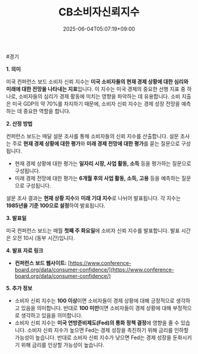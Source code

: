 ﻿---
title: "CB소비자신뢰지수"
date: 2025-06-04T05:07:19+09:00
lastmod: 2025-06-04T05:07:19+09:00
type: docs
sidebar:
  open: true
weight: 2
---
<div style="display:none">
  <meta property="article:published_time" content="2025-06-03T20:07:19Z" />
  <meta property="article:modified_time" content="2025-06-03T20:07:19Z" />
</div>
#경기 

**1. 의미**

미국 컨퍼런스 보드 소비자 신뢰 지수는 **미국 소비자들의 현재 경제 상황에 대한 심리와 미래에 대한 전망을 나타내는 지표**입니다. 이 지수는 미국 경제의 중요한 선행 지표 중 하나로, 소비자들의 심리가 경제 활동에 미치는 영향을 파악하는 데 유용합니다. 소비 지출은 미국 GDP의 약 70%를 차지하기 때문에, 소비자 신뢰 지수는 경제 성장 전망을 예측하는 데 중요한 역할을 합니다.

**2. 산정 방법**

컨퍼런스 보드는 매달 설문 조사를 통해 소비자들의 신뢰 지수를 산출합니다. 설문 조사는 주로 **현재 경제 상황에 대한 평가**와 **미래 경제 전망에 대한 평가**를 묻는 질문으로 구성됩니다.

- 현재 경제 상황에 대한 평가는 **일자리 시장, 사업 활동, 소득** 등을 평가하는 질문으로 구성됩니다.
- 미래 경제 전망에 대한 평가는 **6개월 후의 사업 활동, 소득, 고용** 등을 예측하는 질문으로 구성됩니다.

설문 조사 결과는 **현재 상황 지수**와 **미래 기대 지수**로 나뉘어 발표됩니다. 각 지수는 **1985년을 기준 100으로 설정**하여 발표됩니다.

**3. 발표일**

미국 컨퍼런스 보드는 매월 **첫째 주 화요일**에 소비자 신뢰 지수를 발표합니다. 발표 시간은 오전 10시 (동부 시간)입니다.

**4. 발표 자료 링크**

- **컨퍼런스 보드 웹사이트:** [https://www.conference-board.org/data/consumer-confidence/](https://www.conference-board.org/data/consumer-confidence/)

**5. 추가 정보**

- 소비자 신뢰 지수는 **100 이상**이면 소비자들이 경제 상황에 대해 긍정적으로 생각하고 있음을 의미합니다. 반대로 **100 미만**이면 소비자들이 경제 상황에 대해 부정적으로 생각하고 있음을 의미합니다.
- 소비자 신뢰 지수는 **미국 연방준비제도(Fed)의 통화 정책 결정**에 영향을 줄 수 있습니다. 소비자 신뢰 지수가 높으면 Fed는 경제 성장을 촉진하기 위해 금리를 인하할 가능성이 높습니다. 반대로 소비자 신뢰 지수가 낮으면 Fed는 경제 성장을 둔화시키기 위해 금리를 인상할 가능성이 높습니다.
